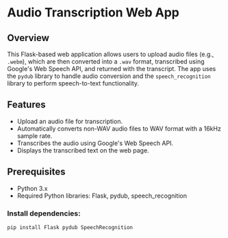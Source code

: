 # Audio Transcription Web App

## Overview
This Flask-based web application allows users to upload audio files (e.g., `.webm`), which are then converted into a `.wav` format, transcribed using Google's Web Speech API, and returned with the transcript. The app uses the `pydub` library to handle audio conversion and the `speech_recognition` library to perform speech-to-text functionality.

## Features
- Upload an audio file for transcription.
- Automatically converts non-WAV audio files to WAV format with a 16kHz sample rate.
- Transcribes the audio using Google's Web Speech API.
- Displays the transcribed text on the web page.

## Prerequisites
- Python 3.x
- Required Python libraries: Flask, pydub, speech_recognition

### Install dependencies:
```bash
pip install Flask pydub SpeechRecognition
